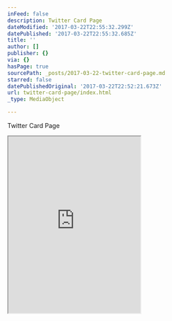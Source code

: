 ```yaml
---
inFeed: false
description: Twitter Card Page
dateModified: '2017-03-22T22:55:32.299Z'
datePublished: '2017-03-22T22:55:32.685Z'
title: ''
author: []
publisher: {}
via: {}
hasPage: true
sourcePath: _posts/2017-03-22-twitter-card-page.md
starred: false
datePublishedOriginal: '2017-03-22T22:52:21.673Z'
url: twitter-card-page/index.html
_type: MediaObject

---
```

Twitter Card Page

<iframe src="https://the-grid.github.io/ed-userhtml/?g=eJyVz79OwzAQBvCdp7C8569dkka0gokFIbaKqbomF-dEbUf2RQEmdt6SJ6ESAxnIwHLL9_0-6b4-Pm8sMggHFneSZ2LG0LQQOila7xgd72ScrIXwdjxDMHgkCwbl_uovGIlxAW8vd6bIZ-TXFdEGBPbhf4jpki7IPbI4DMDi2U_iAI4b8YjGMwGjeKAXFHfiKfiVtQ5jG2hk8m6xuVL--f63NjCPscmyqJIpJjNGTsoULLx7B3NMW28zHjAxgbqErMnGbKO2fd0D1qqrOlVcn06VzpXWelOXqujVtigLnedVOjoj99_WApEc" height="400" style=""></iframe>